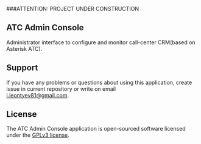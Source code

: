 ###ATTENTION: PROJECT UNDER CONSTRUCTION

## ATC Admin Console
Administrator interface to configure and monitor call-center CRM(based on Asterisk ATC).

## Support
If you have any problems or questions about using this application, 
create issue in current repository or write on email  
<i.leontyev81@gmail.com>.

## License
The ATC Admin Console application is open-sourced software licensed under the [GPLv3 license](https://www.gnu.org/licenses/gpl.txt).
